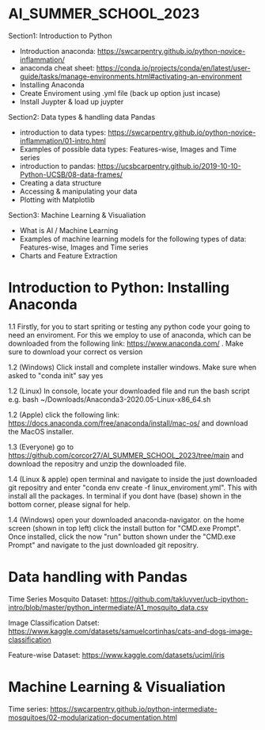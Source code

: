 # AI_SUMMER_SCHOOL_2023

Section1: Introduction to Python

- Introduction anaconda: https://swcarpentry.github.io/python-novice-inflammation/
- anaconda cheat sheet: https://conda.io/projects/conda/en/latest/user-guide/tasks/manage-environments.html#activating-an-environment
- Installing Anaconda
- Create Enviroment using .yml file (back up option just incase)
- Install Juypter & load up juypter

Section2: Data types & handling data Pandas

- introduction to data types: https://swcarpentry.github.io/python-novice-inflammation/01-intro.html
- Examples of possible data types: Features-wise, Images and Time series
- introduction to pandas: https://ucsbcarpentry.github.io/2019-10-10-Python-UCSB/08-data-frames/
- Creating a data structure
- Accessing & manipulating your data
- Plotting with Matplotlib

Section3: Machine Learning & Visualiation

- What is AI / Machine Learning
- Examples of machine learning models for the following types of data: Features-wise, Images and Time series
- Charts and Feature Extraction




# Introduction to Python: Installing Anaconda

1.1 Firstly, for you to start spriting or testing any python code your going to need an enviroment. For this we employ to use of anaconda, which can be downloaded from the following link: https://www.anaconda.com/ . Make sure to download your correct os version

1.2 (Windows) Click install and complete installer windows. Make sure when asked to "conda init" say yes

1.2 (Linux) In console, locate your downloaded file and run the bash script e.g. bash ~/Downloads/Anaconda3-2020.05-Linux-x86_64.sh

1.2 (Apple) click the following link: https://docs.anaconda.com/free/anaconda/install/mac-os/ and download the MacOS installer.

1.3 (Everyone) go to https://github.com/corcor27/AI_SUMMER_SCHOOL_2023/tree/main and download the repositry and unzip the downloaded file.

1.4 (Linux & apple) open terminal and navigate to inside the just downloaded git repositry and enter "conda env create -f linux_enviroment.yml". This with install all the packages. In terminal if you dont have (base) shown in the bottom corner, please signal for help.

1.4 (Windows) open your downloaded anaconda-navigator. on the home screen (shown in top left) click the install button for "CMD.exe Prompt". Once installed, click the now "run" button shown under the "CMD.exe Prompt" and navigate to the just downloaded git repositry.

# Data handling with Pandas
Time Series Mosquito Dataset: https://github.com/takluyver/ucb-ipython-intro/blob/master/python_intermediate/A1_mosquito_data.csv

Image Classification Datset: https://www.kaggle.com/datasets/samuelcortinhas/cats-and-dogs-image-classification

Feature-wise Dataset: https://www.kaggle.com/datasets/uciml/iris




# Machine Learning & Visualiation

Time series: https://swcarpentry.github.io/python-intermediate-mosquitoes/02-modularization-documentation.html

